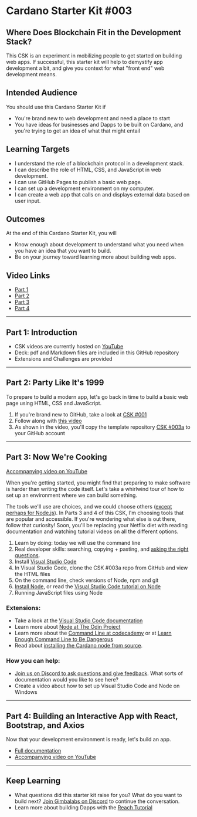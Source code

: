 # Cardano Starter Kit #003
## Where Does Blockchain Fit in the Development Stack?

This CSK is an experiment in mobilizing people to get started on building web apps. If successful, this starter kit will help to demystify app development a bit, and give you context for what "front end" web development means.

## Intended Audience
You should use this Cardano Starter Kit if
- You're brand new to web development and need a place to start
- You have ideas for businesses and Dapps to be built on Cardano, and you're trying to get an idea of what that might entail

## Learning Targets
- I understand the role of a blockchain protocol in a development stack.
- I can describe the role of HTML, CSS, and JavaScript in web development.
- I can use GitHub Pages to publish a basic web page.
- I can set up a development environment on my computer.
- I can create a web app that calls on and displays external data based on user input.

## Outcomes
At the end of this Cardano Starter Kit, you will
- Know enough about development to understand what you need when you have an idea that you want to build.
- Be on your journey toward learning more about building web apps.

## Video Links
- [Part 1]()
- [Part 2](https://youtu.be/Xkd2MJGR8UA)
- [Part 3](https://youtu.be/8SHYJQVdZ5I)
- [Part 4](https://youtu.be/GcAqg8o1qls)

---

## Part 1: Introduction
- CSK videos are currently hosted on [YouTube](https://www.youtube.com/playlist?list=PLfiIgLMz-N6F_697XNFVSyax38_9XH8bV)
- Deck: pdf and Markdown files are included in this GitHub repository
- Extensions and Challenges are provided

---

## Part 2: Party Like It's 1999
To prepare to build a modern app, let's go back in time to build a basic web page using HTML, CSS and JavaScript.
1. If you're brand new to GitHub, take a look at [CSK #001](https://workshopmaybe.com/learn/cardano-starter-kits/starter-kit-001/starter-kit-001a/)
2. Follow along with [this video](https://youtu.be/Xkd2MJGR8UA)
3. As shown in the video, you'll copy the template repository [CSK #003a](https://github.com/GimbaLabs/csk003a) to your GitHub account
 
---

## Part 3: Now We're Cooking
[Accompanying video on YouTube](https://youtu.be/8SHYJQVdZ5I)

When you're getting started, you might find that preparing to make software is harder than writing the code itself. Let's take a whirlwind tour of how to set up an environment where we can build something.

The tools we'll use are choices, and we could choose others ([except perhaps for Node.js](https://medium.com/techinpieces/a-world-without-node-js-12fec4b18733)). In Parts 3 and 4 of this CSK, I'm choosing tools that are popular and accessible. If you're wondering what else is out there, follow that curiosity! Soon, you'll be replacing your Netflix diet with reading documentation and watching tutorial videos on all the different options.

1. Learn by doing: today we will use the command line
2. Real developer skills: searching, copying + pasting, and [asking the right questions](https://stackoverflow.com/).
3. Install [Visual Studio Code](https://code.visualstudio.com/)
4. In Visual Studio Code, clone the CSK #003a repo from GitHub and view the HTML files
5. On the command line, check versions of Node, npm and git
6. [Install Node](https://nodejs.org/en/), or read the [Visual Studio Code tutorial on Node](https://code.visualstudio.com/docs/nodejs/nodejs-tutorial)
7. Running JavaScript files using Node

### Extensions:
- Take a look at the [Visual Studio Code documentation](https://code.visualstudio.com/docs)
- Learn more about [Node at The Odin Project](https://www.theodinproject.com/courses/nodejs)
- Learn more about the [Command Line at codecademy](https://www.codecademy.com/learn/learn-the-command-line) or at [Learn Enough Command Line to Be Dangerous](https://www.learnenough.com/command-line-tutorial/basics)
- Read about [installing the Cardano node from source](https://docs.cardano.org/projects/cardano-node/en/latest/getting-started/install.html).

### How you can help:
- [Join us on Discord to ask questions and give feedback](https://discord.gg/dErH6vS). What sorts of documentation would you like to see here?
- Create a video about how to set up Visual Studio Code and Node on Windows

---

## Part 4: Building an Interactive App with React, Bootstrap, and Axios
Now that your development environment is ready, let's build an app.

- [Full documentation](https://github.com/GimbaLabs/csk-003/blob/main/CSK-003-Part-4.md)
- [Accompanying video on YouTube](https://youtu.be/GcAqg8o1qls)

---

## Keep Learning
- What questions did this starter kit raise for you? What do you want to build next? [Join Gimbalabs on Discord](https://discord.gg/dErH6vS) to continue the conversation.
- Learn more about building Dapps with the [Reach Tutorial](https://docs.reach.sh/)
